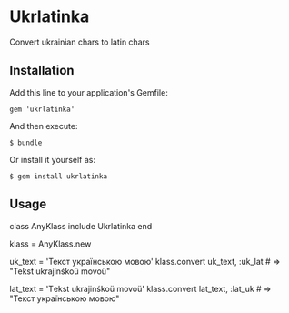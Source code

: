 # Ukrlatinka

Convert ukrainian chars to latin chars

## Installation

Add this line to your application's Gemfile:

    gem 'ukrlatinka'

And then execute:

    $ bundle

Or install it yourself as:

    $ gem install ukrlatinka

## Usage

class AnyKlass
  include Ukrlatinka
end

klass = AnyKlass.new

uk_text = 'Текст українською мовою'
klass.convert uk_text, :uk_lat  # => "Tekst ukrajinśkoü movoü"

lat_text = 'Тekst ukrajinśkoü movoü'
klass.convert lat_text, :lat_uk  # => "Текст українською мовою"
